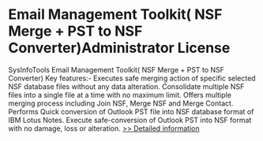 # Email Management Toolkit( NSF Merge + PST to NSF Converter)Administrator License
SysInfoTools Email Management Toolkit( NSF Merge + PST to NSF Converter)
Key features:-
Executes safe merging action of specific selected NSF database files without any data alteration.
Consolidate multiple NSF files into a single file at a time with no maximum limit.
Offers multiple merging process including Join NSF, Merge NSF and Merge Contact.
Performs Quick conversion of Outlook PST file into NSF database format of IBM Lotus Notes.
Execute safe-conversion of Outlook PST into NSF format with no damage, loss or alteration.
[>> Detailed information](https://secure.shareit.com/shareit/product.html?productid=300726201&affiliateid=200057808)